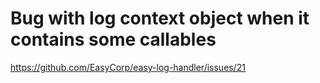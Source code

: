# Bug with log context object when it contains some callables

https://github.com/EasyCorp/easy-log-handler/issues/21
